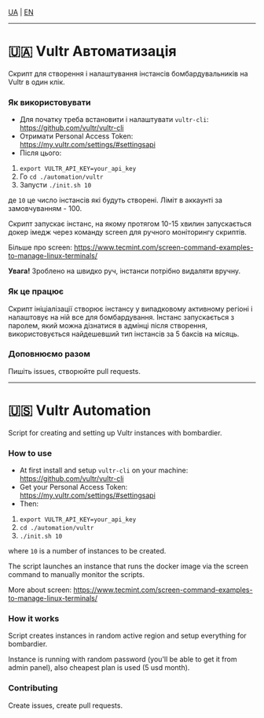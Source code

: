 [UA](#-vultr-автоматизація) | [EN](#-vultr-automation)

---

# 🇺🇦 Vultr Автоматизація

Скрипт для створення і налаштування інстансів бомбардувальників на Vultr в один клік.

### Як використовувати

- Для початку треба встановити і налаштувати `vultr-cli`: https://github.com/vultr/vultr-cli
- Отримати Personal Access Token: https://my.vultr.com/settings/#settingsapi
- Після цього:

1. `export VULTR_API_KEY=your_api_key`
2. Го `cd ./automation/vultr`
3. Запусти `./init.sh 10`

де `10` це число інстансів які будуть створені. Ліміт в аккаунті за замовчуванням - 100.

Скрипт запускає інстанс, на якому протягом 10-15 хвилин запускається докер імедж через команду screen для ручного моніторингу скриптів.

Більше про screen: https://www.tecmint.com/screen-command-examples-to-manage-linux-terminals/

**Увага!** Зроблено на швидко руч, інстанси потрібно видаляти вручну.

### Як це працює

Скрипт ініціалізації створює інстансу у випадковому активному регіоні і налаштовує на ній все для бомбардування. Інстанс запускається з паролем, який можна дізнатися в адмінці після створення, використовується найдешевший тип інстансів за 5 баксів на місяць.

### Доповнюємо разом

Пишіть issues, створюйте pull requests.

---

# 🇺🇸 Vultr Automation

Script for creating and setting up Vultr instances with bombardier.

### How to use

- At first install and setup `vultr-cli` on your machine: https://github.com/vultr/vultr-cli
- Get your Personal Access Token: https://my.vultr.com/settings/#settingsapi
- Then:

1. `export VULTR_API_KEY=your_api_key`
2. `cd ./automation/vultr`
3. `./init.sh 10`

where `10` is a number of instances to be created.

The script launches an instance that runs the docker image via the screen command to manually monitor the scripts.

More about screen: https://www.tecmint.com/screen-command-examples-to-manage-linux-terminals/

### How it works

Script creates instances in random active region and setup everything for bombardier.

Instance is running with random password (you'll be able to get it from admin panel), also cheapest plan is used (5 usd month).

### Contributing

Create issues, create pull requests.
